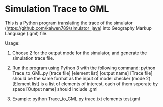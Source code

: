 # Simulation Trace to GML
This is a Python program translating the trace of the simulator (https://github.com/kaiwen789/simulator_java) into Geography Markup Language (.gml) file.

Usage:

1. Choose 2 for the output mode for the simulator, and generate the simulation trace file.

2. Run the program using Python 3 with the following command:
   python Trace_to_GML.py [trace file] [element list] [output name]
   [Trace file] should be the same format as the input of model checker (mode 2)
   [Element list] is a list of elements of interest, each of them seperate by space
   [Output name] should include .gml

3. Example: python Trace_to_GML.py trace.txt elements test.gml